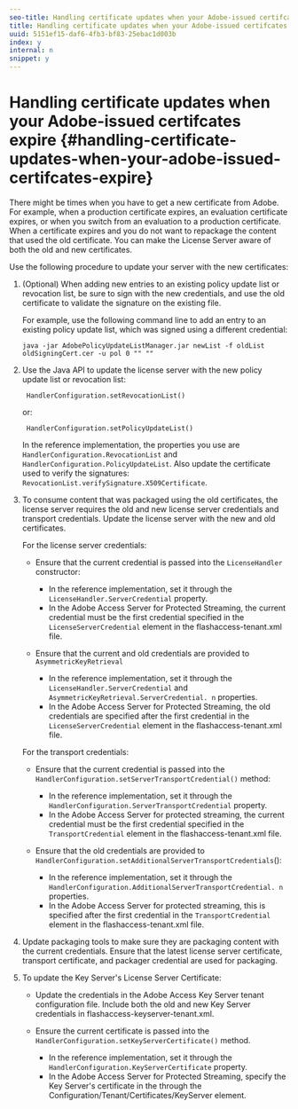 ```yaml
---
seo-title: Handling certificate updates when your Adobe-issued certifcates expire
title: Handling certificate updates when your Adobe-issued certifcates expire
uuid: 5151ef15-daf6-4fb3-bf83-25ebac1d003b
index: y
internal: n
snippet: y
---
```


# Handling certificate updates when your Adobe-issued certifcates expire {#handling-certificate-updates-when-your-adobe-issued-certifcates-expire}

There might be times when you have to get a new certificate from Adobe. For example, when a production certificate expires, an evaluation certificate expires, or when you switch from an evaluation to a production certificate. When a certificate expires and you do not want to repackage the content that used the old certificate. You can make the License Server aware of both the old and new certificates.

Use the following procedure to update your server with the new certificates:

1. (Optional) When adding new entries to an existing policy update list or revocation list, be sure to sign with the new credentials, and use the old certificate to validate the signature on the existing file.

   For example, use the following command line to add an entry to an existing policy update list, which was signed using a different credential:

   ```
   java -jar AdobePolicyUpdateListManager.jar newList -f oldList oldSigningCert.cer -u pol 0 "" ""
   ```

1. Use the Java API to update the license server with the new policy update list or revocation list:

   ```
    HandlerConfiguration.setRevocationList() 
   ```

   or:

   ```
    HandlerConfiguration.setPolicyUpdateList()
   ```

   In the reference implementation, the properties you use are `HandlerConfiguration.RevocationList` and `HandlerConfiguration.PolicyUpdateList`. Also update the certificate used to verify the signatures: `RevocationList.verifySignature.X509Certificate`. 

1. To consume content that was packaged using the old certificates, the license server requires the old and new license server credentials and transport credentials. Update the license server with the new and old certificates.

   For the license server credentials:

    * Ensure that the current credential is passed into the `LicenseHandler` constructor:

        * In the reference implementation, set it through the `LicenseHandler.ServerCredential` property. 
        * In the Adobe Access Server for Protected Streaming, the current credential must be the first credential specified in the `LicenseServerCredential` element in the flashaccess-tenant.xml file.

    * Ensure that the current and old credentials are provided to `AsymmetricKeyRetrieval`

        * In the reference implementation, set it through the `LicenseHandler.ServerCredential` and `AsymmetricKeyRetrieval.ServerCredential. n` properties. 
        * In the Adobe Access Server for Protected Streaming, the old credentials are specified after the first credential in the `LicenseServerCredential` element in the flashaccess-tenant.xml file.

   For the transport credentials:

    * Ensure that the current credential is passed into the `HandlerConfiguration.setServerTransportCredential()` method:

        * In the reference implementation, set it through the `HandlerConfiguration.ServerTransportCredential` property. 
        * In the Adobe Access Server for protected streaming, the current credential must be the first credential specified in the `TransportCredential` element in the flashaccess-tenant.xml file.

    * Ensure that the old credentials are provided to `HandlerConfiguration.setAdditionalServerTransportCredentials`():

        * In the reference implementation, set it through the `HandlerConfiguration.AdditionalServerTransportCredential. n` properties. 
        * In the Adobe Access Server for protected streaming, this is specified after the first credential in the `TransportCredential` element in the flashaccess-tenant.xml file.

1. Update packaging tools to make sure they are packaging content with the current credentials. Ensure that the latest license server certificate, transport certificate, and packager credential are used for packaging. 
1. To update the Key Server's License Server Certificate:

    * Update the credentials in the Adobe Access Key Server tenant configuration file. Include both the old and new Key Server credentials in flashaccess-keyserver-tenant.xml. 
    * Ensure the current certificate is passed into the `HandlerConfiguration.setKeyServerCertificate()` method.

        * In the reference implementation, set it through the `HandlerConfiguration.KeyServerCertificate` property. 
        * In the Adobe Access Server for Protected Streaming, specify the Key Server's certificate in the through the Configuration/Tenant/Certificates/KeyServer element.

